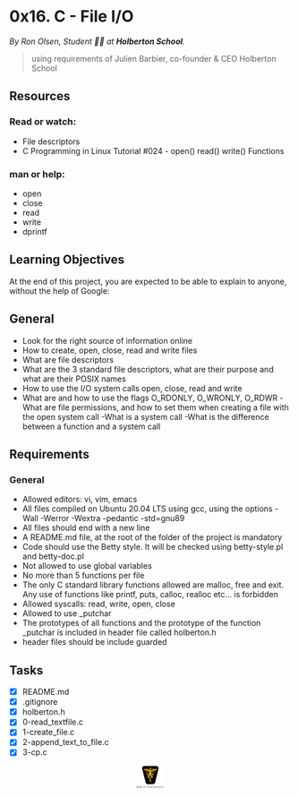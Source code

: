 # 0x16. C - File I/O

_By Ron Olsen, Student :student: at **Holberton School**._

> using requirements of Julien Barbier, co-founder & CEO Holberton School

## Resources

### Read or watch:

- File descriptors
- C Programming in Linux Tutorial #024 - open() read() write() Functions

### man or help:

- open
- close
- read
- write
- dprintf

## Learning Objectives

At the end of this project, you are expected to be able to explain to anyone, without the help of Google:

## General

- Look for the right source of information online
- How to create, open, close, read and write files
- What are file descriptors
- What are the 3 standard file descriptors, what are their purpose and what are their POSIX names
- How to use the I/O system calls open, close, read and write
- What are and how to use the flags O_RDONLY, O_WRONLY, O_RDWR
  -What are file permissions, and how to set them when creating a file with the open system call
  -What is a system call
  -What is the difference between a function and a system call

## Requirements

### General

- Allowed editors: vi, vim, emacs
- All files compiled on Ubuntu 20.04 LTS using gcc, using the options -Wall -Werror -Wextra -pedantic -std=gnu89
- All files should end with a new line
- A README.md file, at the root of the folder of the project is mandatory
- Code should use the Betty style. It will be checked using betty-style.pl and betty-doc.pl
- Not allowed to use global variables
- No more than 5 functions per file
- The only C standard library functions allowed are malloc, free and exit. Any use of functions like printf, puts, calloc, realloc etc… is forbidden
- Allowed syscalls: read, write, open, close
- Allowed to use \_putchar
- The prototypes of all functions and the prototype of the function \_putchar is included in header file called holberton.h
- header files should be include guarded

## Tasks

- [x] README.md
- [x] .gitignore
- [x] holberton.h
- [x] 0-read_textfile.c
- [x] 1-create_file.c
- [x] 2-append_text_to_file.c
- [x] 3-cp.c

<p align="center">
<img src="../images/roeHR-01.png" width=10% height=10%>
</p>
